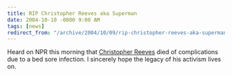 ```yaml
---
title: RIP Christopher Reeves aka Superman
date: 2004-10-10 -0800 9:00 AM
tags: [news]
redirect_from: "/archive/2004/10/09/rip-christopher-reeves-aka-superman.aspx/"
---
```


Heard on NPR this morning that [Christopher
Reeves](http://www.imdb.com/name/nm0001659/) died of complications due
to a bed sore infection. I sincerely hope the legacy of his activism
lives on.

